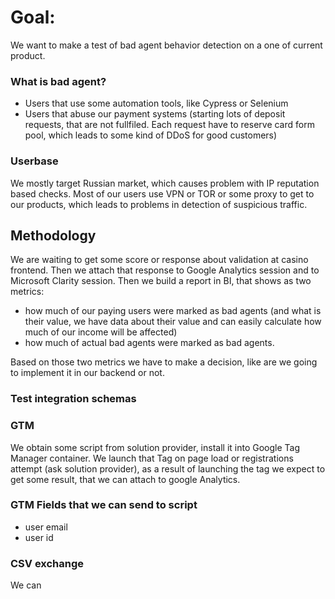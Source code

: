 # Goal:
We want to make a test of bad agent behavior detection on a one of current product.

### What is bad agent?
- Users that use some automation tools, like Cypress or Selenium
- Users that abuse our payment systems (starting lots of deposit requests, that are not fullfiled. Each request have to reserve card form pool, which leads to some kind of DDoS for good customers)
### Userbase
We mostly target Russian market, which causes problem with IP reputation based checks. Most of our users use VPN or TOR or some proxy to get to our products, which leads to problems in detection of suspicious traffic. 
## Methodology
We are waiting to get some score or response about validation at casino frontend. Then we attach that response to Google Analytics session and to Microsoft Clarity session.
Then we build a report in BI, that shows as two metrics:
- how much of our paying users were marked as bad agents (and what is their value, we have data about their value and can easily calculate how much of our income will be affected)
- how much of actual bad agents were marked as bad agents.

Based on those two metrics we have to make a decision, like are we going to implement it in our backend or not.

### Test integration schemas

### GTM
We obtain some script from solution provider, install it into Google Tag Manager container. We launch that Tag on page load or registrations attempt (ask solution provider), as a result of launching the tag we expect to get some result, that we can attach to google Analytics.
### GTM Fields that we can send to script
- user email
- user id

### CSV exchange
We can 